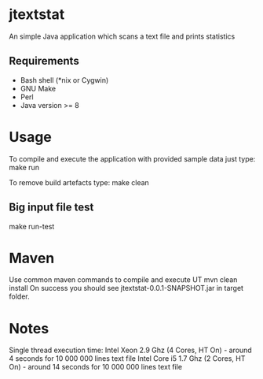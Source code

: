 # jtextstat
An simple Java application which scans a text file and prints statistics

## Requirements
- Bash shell (*nix or Cygwin)
- GNU Make
- Perl
- Java version >= 8

# Usage
To compile and execute the application with provided sample data just type:
 make run

To remove build artefacts type:
 make clean

## Big input file test
 make run-test

# Maven 
Use common maven commands to compile and execute UT
 mvn clean install
On success you should see jtextstat-0.0.1-SNAPSHOT.jar in target folder.

# Notes
Single thread execution time:
Intel Xeon 2.9 Ghz (4 Cores, HT On) - around 4 seconds for 10 000 000 lines text file
Intel Core i5 1.7 Ghz (2 Cores, HT On) - around 14 seconds for 10 000 000 lines text file
